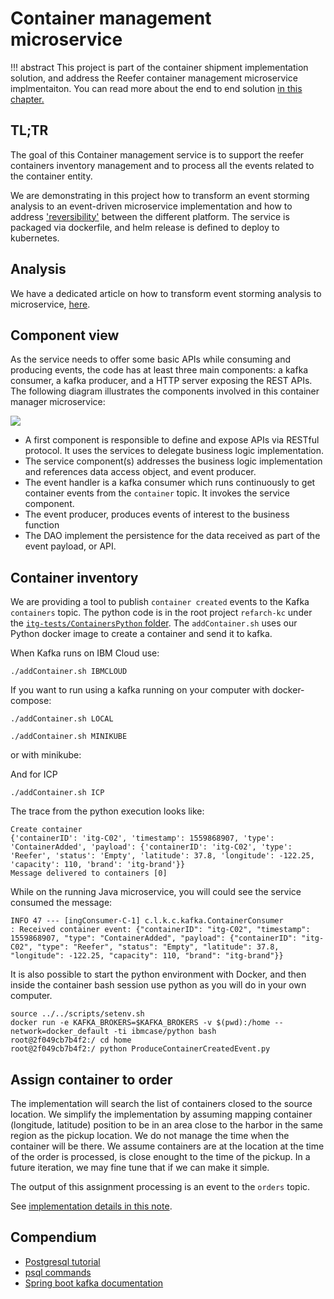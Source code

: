 # Container management microservice

!!! abstract
        This project is part of the container shipment implementation solution, and address the Reefer container management microservice implmentaiton. You can read more about the end to end solution [in this chapter.](https://ibm-cloud-architecture.github.io/refarch-kc/)

## TL;TR

The goal of this Container management service is to support the reefer containers inventory management and to process all the events related to the container entity.

We are demonstrating in this project how to transform an event storming analysis to an event-driven microservice implementation and how to address ['reversibility'](https://www.ibm.com/cloud/garage/practices/run/reversibility-in-the-cloud) between the different platform. The service is packaged via dockerfile, and helm release is defined to deploy to kubernetes.

## Analysis

We have a dedicated article on how to transform event storming analysis to microservice, [here](ES2DDD2MS). 

## Component view

As the service needs to offer some basic APIs while consuming and producing events, the code has at least three main components: a kafka consumer, a kafka producer, and a HTTP server exposing the REST APIs. The following diagram illustrates the components involved in this container manager microservice:

![](comp-view.png)

* A first component is responsible to define and expose APIs via RESTful protocol. It uses the services to delegate business logic implementation.
* The service component(s) addresses the business logic implementation and references data access object, and event producer.
* The event handler is a kafka consumer which runs continuously to get container events from the `container` topic. It invokes the service component.
* The event producer, produces events of interest to the business function
* The DAO implement the persistence for the data received as part of the event payload, or API.

## Container inventory

We are providing a tool to publish `container created` events to the Kafka `containers` topic. The python code is in the root project `refarch-kc` under the [`itg-tests/ContainersPython` folder](https://github.com/ibm-cloud-architecture/refarch-kc/tree/master/itg-tests/ContainersPython). The `addContainer.sh` uses our Python docker image to create a container and send it to kafka.

When Kafka runs on IBM Cloud use:
```
./addContainer.sh IBMCLOUD
```

If you want to run using a kafka running on your computer with docker-compose:

```
./addContainer.sh LOCAL 
```

```
./addContainer.sh MINIKUBE
```

or with minikube:

And for ICP

```
./addContainer.sh ICP
```

The trace from the python execution looks like:
```
Create container
{'containerID': 'itg-C02', 'timestamp': 1559868907, 'type': 'ContainerAdded', 'payload': {'containerID': 'itg-C02', 'type': 'Reefer', 'status': 'Empty', 'latitude': 37.8, 'longitude': -122.25, 'capacity': 110, 'brand': 'itg-brand'}}
Message delivered to containers [0]
```

While on the running Java microservice, you will could see the service consumed the message:

```
INFO 47 --- [ingConsumer-C-1] c.l.k.c.kafka.ContainerConsumer          : Received container event: {"containerID": "itg-C02", "timestamp": 1559868907, "type": "ContainerAdded", "payload": {"containerID": "itg-C02", "type": "Reefer", "status": "Empty", "latitude": 37.8, "longitude": -122.25, "capacity": 110, "brand": "itg-brand"}}
```

It is also possible to start the python environment with Docker, and then inside the container bash session use python as you will do in your own computer.

```shell
source ../../scripts/setenv.sh
docker run -e KAFKA_BROKERS=$KAFKA_BROKERS -v $(pwd):/home --network=docker_default -ti ibmcase/python bash
root@2f049cb7b4f2:/ cd home
root@2f049cb7b4f2:/ python ProduceContainerCreatedEvent.py
```

## Assign container to order

The implementation will search the list of containers closed to the source location. We simplify the implementation by assuming mapping container (longitude, latitude) position to be in an area close to the harbor in the same region as the pickup location. We do not manage the time when the container will be there. We assume containers are at the location at the time of the order is processed, is close enought to the time of the pickup. In a future iteration, we may fine tune that if we can make it simple.

The output of this assignment processing is an event to the `orders` topic.

See [implementation details in this note](./springboot/#add-the-get-containers-api).


## Compendium

* [Postgresql tutorial](http://postgresguide.com/sql/select.html)
* [psql commands](https://www.postgresql.org/docs/9.2/app-psql.html)
* [Spring boot kafka documentation](https://docs.spring.io/spring-kafka/reference/)


